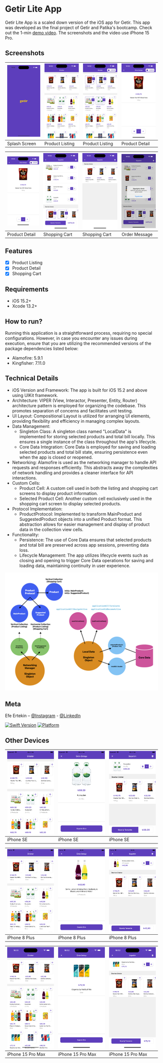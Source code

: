 # Getir Lite App
Getir Lite App is a scaled down version of the iOS app for Getir. This app was developed as the final project of Getir and Patika's bootcamp. Check out the 1-min <a href="https://youtu.be/OP9xOmV3u68">demo video</a>. The screenshots and the video use iPhone 15 Pro.

## Screenshots
| ![Splash Screen](https://github.com/GradByte/GetirLiteApp/blob/main/images/1.png) | ![Product Listing](https://github.com/GradByte/GetirLiteApp/blob/main/images/2.png) | ![Product Listing](https://github.com/GradByte/GetirLiteApp/blob/main/images/3.png) | ![Product Detail](https://github.com/GradByte/GetirLiteApp/blob/main/images/4.png) |
| --- | --- | --- | --- |
| Splash Screen | Product Listing | Product Listing | Product Detail |

| ![Product Detail](https://github.com/GradByte/GetirLiteApp/blob/main/images/5.png) | ![Shopping Cart](https://github.com/GradByte/GetirLiteApp/blob/main/images/6.png) | ![Shopping Cart](https://github.com/GradByte/GetirLiteApp/blob/main/images/7.png) | ![Order Message](https://github.com/GradByte/GetirLiteApp/blob/main/images/8.png) |
| --- | --- | --- | --- |
| Product Detail | Shopping Cart | Shopping Cart | Order Message |

## Features

- [x] Product Listing
- [x] Product Detail
- [x] Shopping Cart

## Requirements

- iOS 15.2+
- Xcode 13.2+

## How to run?

Running this application is a straightforward process, requiring no special configurations. However, in case you encounter any issues during execution, ensure that you are utilizing the recommended versions of the package dependencies listed below:

- Alamofire: 5.9.1
- Kingfisher: 7.11.0

## Technical Details

- iOS Version and Framework: The app is built for iOS 15.2 and above using UIKit framework.
- Architecture: VIPER (View, Interactor, Presenter, Entity, Router) architecture pattern is employed for organizing the codebase. This promotes separation of concerns and facilitates unit testing.
- UI Layout: Compositional Layout is utilized for arranging UI elements, providing flexibility and efficiency in managing complex layouts.
- Data Management:
    - Singleton Class: A singleton class named "LocalData" is implemented for storing selected products and total bill locally. This ensures a single instance of the class throughout the app's lifecycle.
    - Core Data Integration: Core Data is employed for saving and loading selected products and total bill state, ensuring persistence even when the app is closed or reopened.
- Networking: Alamofire is used as the networking manager to handle API requests and responses efficiently. This abstracts away the complexities of network handling and provides a cleaner interface for API interactions.
- Custom Cells:
    - Product Cell: A custom cell used in both the listing and shopping cart screens to display product information.
    - Selected Product Cell: Another custom cell exclusively used in the shopping cart screen to display selected products.
- Protocol Implementation:
    - ProductProtocol: Implemented to transform MainProduct and SuggestedProduct objects into a unified Product format. This abstraction allows for easier management and display of product data in the collection view cells.
- Functionality:
    - Persistence: The use of Core Data ensures that selected products and total bill are preserved across app sessions, preventing data loss.
    - Lifecycle Management: The app utilizes lifecycle events such as closing and opening to trigger Core Data operations for saving and loading data, maintaining continuity in user experience.

![alt text](https://github.com/GradByte/GetirLiteApp/blob/main/images/structure.png)

## Meta

Efe Ertekin – [@Instagram](https://www.instagram.com/gradbyte.codes/) - [@LinkedIn](https://www.linkedin.com/in/efe-ertekin/)


[![Swift Version][swift-image]][swift-url]
[![Platform](https://img.shields.io/cocoapods/p/LFAlertController.svg?style=flat)](http://cocoapods.org/pods/LFAlertController)

## Other Devices
| ![Splash Screen](https://github.com/GradByte/GetirLiteApp/blob/main/images/SE1.png) | ![Product Listing](https://github.com/GradByte/GetirLiteApp/blob/main/images/SE2.png) | ![Product Listing](https://github.com/GradByte/GetirLiteApp/blob/main/images/SE3.png) |
| --- | --- | --- |
| iPhone SE | iPhone SE | iPhone SE |

| ![Splash Screen](https://github.com/GradByte/GetirLiteApp/blob/main/images/8P1.png) | ![Product Listing](https://github.com/GradByte/GetirLiteApp/blob/main/images/8P2.png) | ![Product Listing](https://github.com/GradByte/GetirLiteApp/blob/main/images/8P3.png) |
| --- | --- | --- |
| iPhone 8 Plus | iPhone 8 Plus | iPhone 8 Plus |

| ![Splash Screen](https://github.com/GradByte/GetirLiteApp/blob/main/images/PM1.png) | ![Product Listing](https://github.com/GradByte/GetirLiteApp/blob/main/images/PM2.png) | ![Product Listing](https://github.com/GradByte/GetirLiteApp/blob/main/images/PM3.png) |
| --- | --- | --- |
| iPhone 15 Pro Max | iPhone 15 Pro Max | iPhone 15 Pro Max |

[swift-image]:https://img.shields.io/badge/swift-5.5.2-orange.svg
[swift-url]: https://swift.org/
